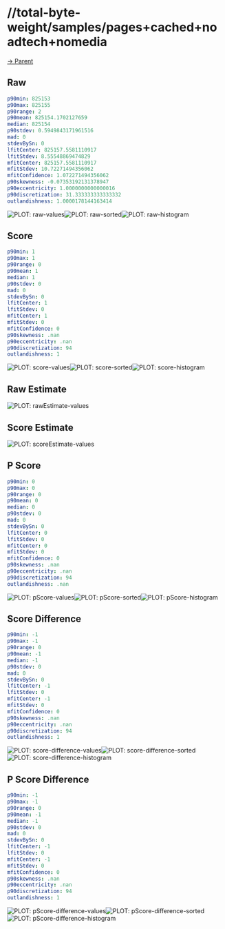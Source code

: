 
# //total-byte-weight/samples/pages+cached+noadtech+nomedia

[→ Parent](../..)


## Raw


```yaml
p90min: 825153
p90max: 825155
p90range: 2
p90mean: 825154.1702127659
median: 825154
p90stdev: 0.5949843171961516
mad: 0
stdevBySn: 0
lfitCenter: 825157.5581110917
lfitStdev: 8.55548869474829
mfitCenter: 825157.5581110917
mfitStdev: 10.72271494356062
mfitConfidence: 1.072271494356062
p90skewness: -0.07353192131378947
p90eccentricity: 1.0000000000000016
p90discretization: 31.333333333333332
outlandishness: 1.0000178144163414

```

![PLOT: raw-values](./raw/values.svg)![PLOT: raw-sorted](./raw/sorted.svg)![PLOT: raw-histogram](./raw/histogram.svg)
## Score


```yaml
p90min: 1
p90max: 1
p90range: 0
p90mean: 1
median: 1
p90stdev: 0
mad: 0
stdevBySn: 0
lfitCenter: 1
lfitStdev: 0
mfitCenter: 1
mfitStdev: 0
mfitConfidence: 0
p90skewness: .nan
p90eccentricity: .nan
p90discretization: 94
outlandishness: 1

```

![PLOT: score-values](./score/values.svg)![PLOT: score-sorted](./score/sorted.svg)![PLOT: score-histogram](./score/histogram.svg)
## Raw Estimate

![PLOT: rawEstimate-values](./rawEstimate/values.svg)
## Score Estimate

![PLOT: scoreEstimate-values](./scoreEstimate/values.svg)
## P Score


```yaml
p90min: 0
p90max: 0
p90range: 0
p90mean: 0
median: 0
p90stdev: 0
mad: 0
stdevBySn: 0
lfitCenter: 0
lfitStdev: 0
mfitCenter: 0
mfitStdev: 0
mfitConfidence: 0
p90skewness: .nan
p90eccentricity: .nan
p90discretization: 94
outlandishness: .nan

```

![PLOT: pScore-values](./pScore/values.svg)![PLOT: pScore-sorted](./pScore/sorted.svg)![PLOT: pScore-histogram](./pScore/histogram.svg)
## Score Difference


```yaml
p90min: -1
p90max: -1
p90range: 0
p90mean: -1
median: -1
p90stdev: 0
mad: 0
stdevBySn: 0
lfitCenter: -1
lfitStdev: 0
mfitCenter: -1
mfitStdev: 0
mfitConfidence: 0
p90skewness: .nan
p90eccentricity: .nan
p90discretization: 94
outlandishness: 1

```

![PLOT: score-difference-values](./score-difference/values.svg)![PLOT: score-difference-sorted](./score-difference/sorted.svg)![PLOT: score-difference-histogram](./score-difference/histogram.svg)
## P Score Difference


```yaml
p90min: -1
p90max: -1
p90range: 0
p90mean: -1
median: -1
p90stdev: 0
mad: 0
stdevBySn: 0
lfitCenter: -1
lfitStdev: 0
mfitCenter: -1
mfitStdev: 0
mfitConfidence: 0
p90skewness: .nan
p90eccentricity: .nan
p90discretization: 94
outlandishness: 1

```

![PLOT: pScore-difference-values](./pScore-difference/values.svg)![PLOT: pScore-difference-sorted](./pScore-difference/sorted.svg)![PLOT: pScore-difference-histogram](./pScore-difference/histogram.svg)